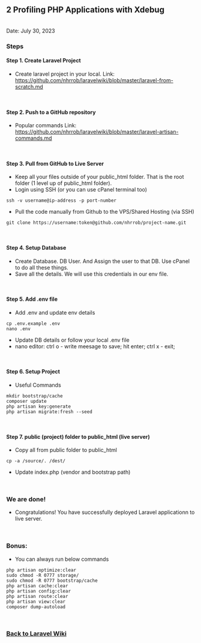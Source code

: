 ## 2 Profiling PHP Applications with Xdebug


<br/>Date: July 30, 2023 <br/>


### Steps
#### Step 1. Create Laravel Project 
- Create laravel project in your local.
Link: <a href="https://github.com/nhrrob/laravelwiki/blob/master/laravel-from-scratch.md">https://github.com/nhrrob/laravelwiki/blob/master/laravel-from-scratch.md</a>

<br>


#### Step 2. Push to a GitHub repository 
- Popular commands 
Link: <a href="https://github.com/nhrrob/laravelwiki/blob/master/laravel-artisan-commands.md">https://github.com/nhrrob/laravelwiki/blob/master/laravel-artisan-commands.md</a>

<br>


#### Step 3. Pull from GitHub to Live Server
- Keep all your files outside of your public_html folder. That is the root folder (1 level up of public_html folder).
- Login using SSH (or you can use cPanel terminal too)
```
ssh -v username@ip-address -p port-number
```
- Pull the code manually from Github to the VPS/Shared Hosting (via SSH)
```
git clone https://username:token@github.com/nhrrob/project-name.git
```

<br>


#### Step 4. Setup Database 
- Create Database. DB User. And Assign the user to that DB. Use cPanel to do all these things.
- Save all the details. We will use this credentials in our env file.

<br>


#### Step 5. Add .env file
- Add .env and update env details
```
cp .env.example .env
nano .env
```
- Update DB details or follow your local .env file
- nano editor: ctrl o - write meesage to save; hit enter; ctrl x - exit;

<br>


#### Step 6. Setup Project 
- Useful Commands
```
mkdir bootstrap/cache
composer update
php artisan key:generate
php artisan migrate:fresh --seed
```

<br>


#### Step 7. public (project) folder to public_html (live server) 
- Copy all from public folder to public_html
```
cp -a /source/. /dest/
```
- Update index.php (vendor and bootstrap path)

<br>

### We are done!

- Congratulations! You have successfully deployed Laravel applicationn to live server. 

<br>


### Bonus:
- You can always run below commands
```
php artisan optimize:clear
sudo chmod -R 0777 storage/
sudo chmod -R 0777 bootstrap/cache
php artisan cache:clear
php artisan config:clear
php artisan route:clear
php artisan view:clear
composer dump-autoload
```

<br>


### <a href='https://github.com/nhrrob/laravelwiki'>Back to Laravel Wiki</a>